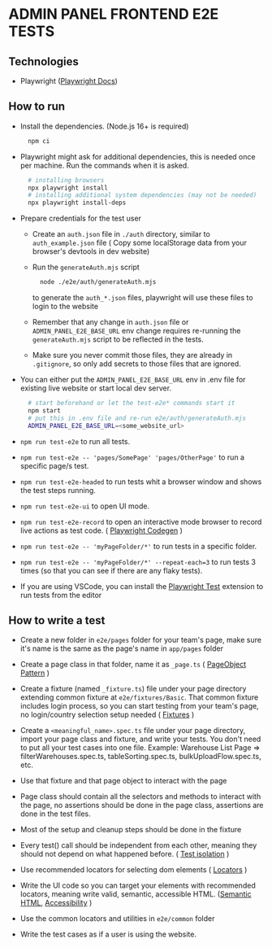 # ADMIN PANEL FRONTEND E2E TESTS

## Technologies

- Playwright ([Playwright Docs](https://playwright.dev/docs/intro))

## How to run

- Install the dependencies. (Node.js 16+ is required)

  ```bash
    npm ci
  ```

- Playwright might ask for additional dependencies, this is needed once per machine. Run the commands when it is asked.

  ```bash
    # installing browsers
    npx playwright install
    # installing additional system dependencies (may not be needed)
    npx playwright install-deps
  ```

- Prepare credentials for the test user

  - Create an `auth.json` file in `./auth` directory, similar to `auth_example.json` file ( Copy some localStorage data from your browser's devtools in dev website)

  - Run the `generateAuth.mjs` script

    ```bash
      node ./e2e/auth/generateAuth.mjs
    ```

    to generate the `auth_*.json` files, playwright will use these files to login to the website

  - Remember that any change in `auth.json` file or `ADMIN_PANEL_E2E_BASE_URL` env change requires re-running the `generateAuth.mjs` script to be reflected in the tests.

  - Make sure you never commit those files, they are already in `.gitignore`, so only add secrets to those files that are ignored.

- You can either put the `ADMIN_PANEL_E2E_BASE_URL` env in .env file for existing live website or start local dev server.

  ```bash
    # start beforehand or let the test-e2e* commands start it
    npm start
    # put this in .env file and re-run e2e/auth/generateAuth.mjs
    ADMIN_PANEL_E2E_BASE_URL=<some_website_url>
  ```

- `npm run test-e2e` to run all tests.
- `npm run test-e2e -- 'pages/SomePage' 'pages/OtherPage'` to run a specific page/s test.
- `npm run test-e2e-headed` to run tests whit a browser window and shows the test steps running.
- `npm run test-e2e-ui` to open UI mode.
- `npm run test-e2e-record` to open an interactive mode browser to record live actions as test code. ( [Playwright Codegen](https://playwright.dev/docs/codegen-intro) )
- `npm run test-e2e -- 'myPageFolder/*'` to run tests in a specific folder.
- `npm run test-e2e -- 'myPageFolder/*' --repeat-each=3` to run tests 3 times (so that you can see if there are any flaky tests).

- If you are using VSCode, you can install the [Playwright Test](https://playwright.dev/docs/getting-started-vscode) extension to run tests from the editor

## How to write a test

- Create a new folder in `e2e/pages` folder for your team's page, make sure it's name is the same as the page's name in `app/pages` folder

- Create a page class in that folder, name it as `_page.ts` ( [PageObject Pattern](https://playwright.dev/docs/pom) )

- Create a fixture (named `_fixture.ts`) file under your page directory extending common fixture at `e2e/fixtures/Basic`. That common fixture includes login process, so you can start testing from your team's page, no login/country selection setup needed ( [Fixtures](https://playwright.dev/docs/test-fixtures) )

- Create a `<meaningful_name>.spec.ts` file under your page directory, import your page class and fixture, and write your tests. You don't need to put all your test cases into one file. Example: Warehouse List Page => filterWarehouses.spec.ts, tableSorting.spec.ts, bulkUploadFlow.spec.ts, etc.

- Use that fixture and that page object to interact with the page

- Page class should contain all the selectors and methods to interact with the page, no assertions should be done in the page class, assertions are done in the test files.

- Most of the setup and cleanup steps should be done in the fixture

- Every test() call should be independent from each other, meaning they should not depend on what happened before. ( [Test isolation](https://playwright.dev/docs/browser-contexts) )

- Use recommended locators for selecting dom elements ( [Locators](https://playwright.dev/docs/locators) )

- Write the UI code so you can target your elements with recommended locators, meaning write valid, semantic, accessible HTML. ([Semantic HTML](https://developer.mozilla.org/en-US/docs/Glossary/Semantics#semantics_in_html), [Accessibility](https://developer.mozilla.org/en-US/docs/Web/Accessibility) )

- Use the common locators and utilities in `e2e/common` folder

- Write the test cases as if a user is using the website.
